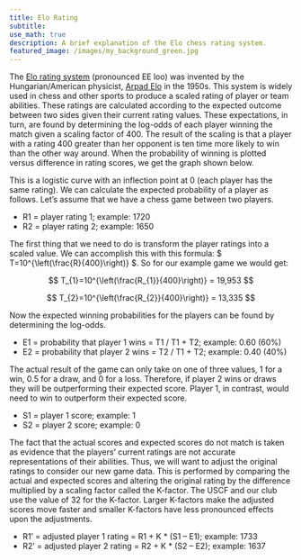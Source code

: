 ```yaml
---
title: Elo Rating
subtitle:
use_math: true
description: A brief explanation of the Elo chess rating system.
featured_image: /images/my_background_green.jpg
---
```


The [Elo rating system](https://en.wikipedia.org/wiki/Elo_rating_system) (pronounced EE loo) was invented by the Hungarian/American physicist, [Arpad Elo](https://en.wikipedia.org/wiki/Arpad_Elo) in the 1950s. This system is widely used in chess and other sports to produce a scaled rating of player or team abilities. These ratings are calculated according to the expected outcome between two sides given their current rating values. These expectations, in turn, are found by determining the log-odds of each player winning the match given a scaling factor of 400. The result of the scaling is that a player with a rating 400 greater than her opponent is ten time more likely to win than the other way around. When the probability of winning is plotted versus difference in rating scores, we get the graph shown below.

This is a logistic curve with an inflection point at 0 (each player has the same rating). We can calculate the expected probability of a player as follows. Let’s assume that we have a chess game between two players.
* R1 = player rating 1; example: 1720
* R2 = player rating 2; example: 1650

The first thing that we need to do is transform the player ratings into a scaled value. We can accomplish this with this formula: $ T=10^{\left(\frac{R}{400}\right)} $. So for our example game we would get:

$$ T_{1}=10^{\left(\frac{R_{1}}{400}\right)} = 19,953 $$

$$ T_{2}=10^{\left(\frac{R_{2}}{400}\right)} = 13,335 $$

Now the expected winning probabilities for the players can be found by determining the log-odds.

* E1 = probability that player 1 wins = T1 / T1 + T2; example: 0.60 (60%)
* E2 = probability that player 2 wins = T2 / T1 + T2; example: 0.40 (40%)

The actual result of the game can only take on one of three values, 1 for a win, 0.5 for a draw, and 0 for a loss. Therefore, if player 2 wins or draws they will be outperforming their expected score. Player 1, in contrast, would need to win to outperform their expected score.

* S1 = player 1 score; example: 1
* S2 = player 2 score; example: 0

The fact that the actual scores and expected scores do not match is taken as evidence that the players’ current ratings are not accurate representations of their abilities. Thus, we will want to adjust the original ratings to consider our new game data. This is performed by comparing the actual and expected scores and altering the original rating by the difference multiplied by a scaling factor called the K-factor. The USCF and our club use the value of 32 for the K-factor. Larger K-factors make the adjusted scores move faster and smaller K-factors have less pronounced effects upon the adjustments.

* R1’ = adjusted player 1 rating = R1 + K * (S1 – E1); example: 1733 
* R2’ = adjusted player 2 rating = R2 + K * (S2 – E2); example: 1637

